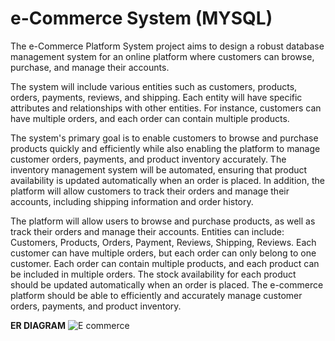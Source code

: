 # e-Commerce System (MYSQL)

The e-Commerce Platform System project aims to design a robust database management system for an online platform where customers can browse, purchase, and manage their accounts.

The system will include various entities such as customers, products, orders, payments, reviews, and shipping. Each entity will have specific attributes and relationships with other entities. For instance, customers can have multiple orders, and each order can contain multiple products.

The system's primary goal is to enable customers to browse and purchase products quickly and efficiently while also enabling the platform to manage customer orders, payments, and product inventory accurately. The inventory management system will be automated, ensuring that product availability is updated automatically when an order is placed. In addition, the platform will allow customers to track their orders and manage their accounts, including shipping information and order history.

The platform will allow users to browse and  purchase products, as well as track their orders and manage their  accounts. Entities can include: Customers, Products, Orders, Payment,  Reviews, Shipping, Reviews. Each customer can have multiple orders,  but each order can only belong to one customer. Each order can contain multiple products, and each product can be included in multiple orders. The stock availability for each product should be updated  automatically when an order is placed. The e-commerce platform should  be able to efficiently and accurately manage customer orders, payments, and product inventory.


**ER DIAGRAM**
![E commerce](https://github.com/NSquare09/eCommerce_System_SQL/assets/119515908/f42d27b1-8635-4709-bb13-62cf8b26958c)



